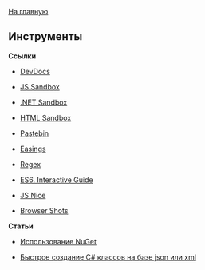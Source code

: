 [На главную](README.md)


## Инструменты


**Ссылки**

- [DevDocs](http://devdocs.io/)

- [JS Sandbox](http://jsfiddle.net/)

- [.NET Sandbox](https://dotnetfiddle.net/)

- [HTML Sandbox](http://codepen.io/)

- [Pastebin](http://pastebin.com/)

- [Easings](http://easings.net/uk)

- [Regex](https://regex101.com/)

- [ES6. Interactive Guide](http://projects.formidablelabs.com/es6-interactive-guide/#/)

- [JS Nice](http://jsnice.org/)

- [Browser Shots](http://browsershots.org/)


**Статьи**

- [Использование NuGet](http://andrey.moveax.ru/page/using-nuget)

- [Быстрое создание C# классов на базе json или xml](http://andrey.moveax.ru/post/tools-visualstudio-paste-as-json-or-xml)